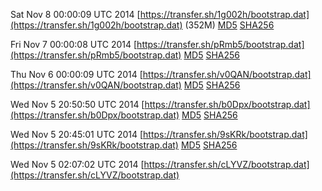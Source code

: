 Sat Nov  8 00:00:09 UTC 2014 [https://transfer.sh/1g002h/bootstrap.dat](https://transfer.sh/1g002h/bootstrap.dat) (352M) [MD5](https://transfer.sh/vV0xA/md5.txt) [SHA256](https://transfer.sh/BJHDL/sha256.txt)

Fri Nov  7 00:00:08 UTC 2014 [https://transfer.sh/pRmb5/bootstrap.dat](https://transfer.sh/pRmb5/bootstrap.dat) [MD5](https://transfer.sh/10GK0N/md5.txt) [SHA256](https://transfer.sh/4h49X/sha256.txt)

Thu Nov  6 00:00:09 UTC 2014 [https://transfer.sh/v0QAN/bootstrap.dat](https://transfer.sh/v0QAN/bootstrap.dat) [MD5](https://transfer.sh/Eaon0/md5.txt) [SHA256](https://transfer.sh/exfrI/sha256.txt)

Wed Nov  5 20:50:50 UTC 2014 [https://transfer.sh/b0Dpx/bootstrap.dat](https://transfer.sh/b0Dpx/bootstrap.dat) [MD5](https://transfer.sh/18PX8u/md5.txt) [SHA256](https://transfer.sh/osH6B/sha256.txt)

Wed Nov  5 20:45:01 UTC 2014 [https://transfer.sh/9sKRk/bootstrap.dat](https://transfer.sh/9sKRk/bootstrap.dat) [MD5](https://transfer.sh/6Qsq2/md5.txt) [SHA256](https://transfer.sh/199q9h/sha256.txt)

Wed Nov  5 02:07:02 UTC 2014 [https://transfer.sh/cLYVZ/bootstrap.dat](https://transfer.sh/cLYVZ/bootstrap.dat)
